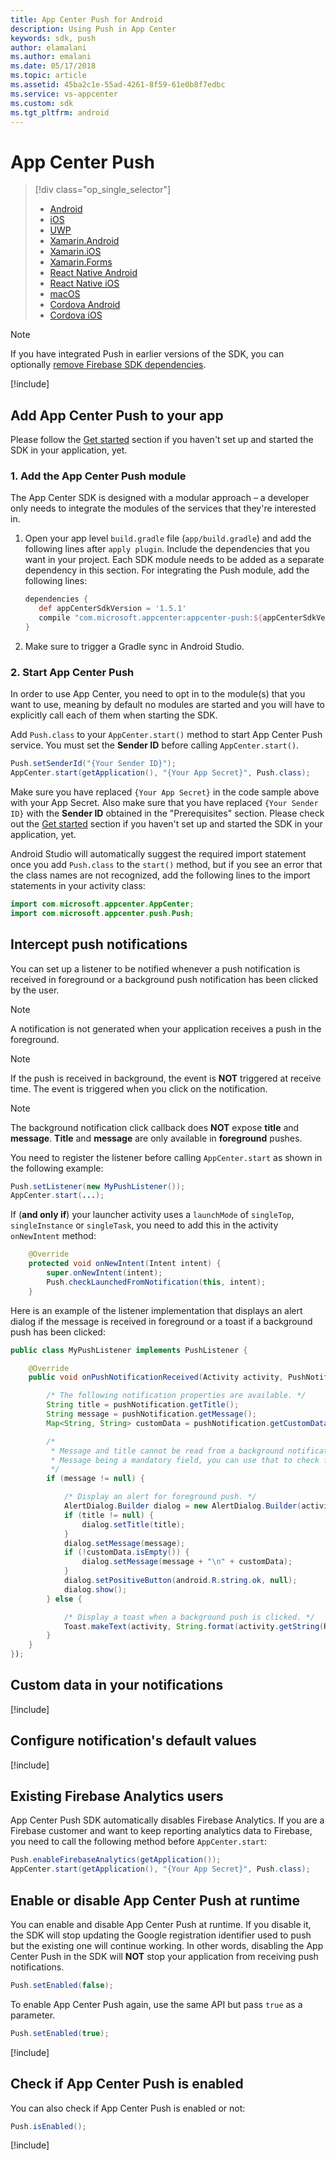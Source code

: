 ```yaml
---
title: App Center Push for Android
description: Using Push in App Center
keywords: sdk, push
author: elamalani
ms.author: emalani
ms.date: 05/17/2018
ms.topic: article
ms.assetid: 45ba2c1e-55ad-4261-8f59-61e0b8f7edbc
ms.service: vs-appcenter
ms.custom: sdk
ms.tgt_pltfrm: android
---
```


# App Center Push

> [!div class="op_single_selector"]
> * [Android](android.md)
> * [iOS](ios.md)
> * [UWP](uwp.md)
> * [Xamarin.Android](xamarin-android.md)
> * [Xamarin.iOS](xamarin-ios.md)
> * [Xamarin.Forms](xamarin-forms.md)
> * [React Native Android](react-native-android.md)
> * [React Native iOS](react-native-ios.md)
> * [macOS](macos.md)
> * [Cordova Android](cordova-android.md)
> * [Cordova iOS](cordova-ios.md)

> [!NOTE]
> If you have integrated Push in earlier versions of the SDK, you can optionally [remove Firebase SDK dependencies](migration/android.md).

[!include[](introduction-android.md)]

## Add App Center Push to your app

Please follow the [Get started](~/sdk/getting-started/android.md) section if you haven't set up and started the SDK in your application, yet.

### 1. Add the App Center Push module

The App Center SDK is designed with a modular approach – a developer only needs to integrate the modules of the services that they're interested in.

1. Open your app level `build.gradle` file (`app/build.gradle`) and add the following lines after `apply plugin`. Include the dependencies that you want in your project. Each SDK module needs to be added as a separate dependency in this section. For integrating the Push module, add the following lines:

    ```groovy
    dependencies {
       def appCenterSdkVersion = '1.5.1'
       compile "com.microsoft.appcenter:appcenter-push:${appCenterSdkVersion}"
    }
    ```

2. Make sure to trigger a Gradle sync in Android Studio.

### 2. Start App Center Push

In order to use App Center, you need to opt in to the module(s) that you want to use, meaning by default no modules are started and you will have to explicitly call each of them when starting the SDK.

Add `Push.class` to your `AppCenter.start()` method to start App Center Push service. You must set the **Sender ID** before calling `AppCenter.start()`.

```java
Push.setSenderId("{Your Sender ID}");
AppCenter.start(getApplication(), "{Your App Secret}", Push.class);
```

Make sure you have replaced `{Your App Secret}` in the code sample above with your App Secret. Also make sure that you have replaced `{Your Sender ID}` with the **Sender ID** obtained in the "Prerequisites" section. Please check out the [Get started](~/sdk/getting-started/android.md) section if you haven't set up and started the SDK in your application, yet.

Android Studio will automatically suggest the required import statement once you add `Push.class` to the `start()` method, but if you see an error that the class names are not recognized, add the following lines to the import statements in your activity class:

```java
import com.microsoft.appcenter.AppCenter;
import com.microsoft.appcenter.push.Push;
```

## Intercept push notifications

You can set up a listener to be notified whenever a push notification is received in foreground or a background push notification has been clicked by the user.

> [!NOTE]
> A notification is not generated when your application receives a push in the foreground.

> [!NOTE]
> If the push is received in background, the event is **NOT** triggered at receive time.
> The event is triggered when you click on the notification.

> [!NOTE]
> The background notification click callback does **NOT** expose **title** and **message**.
> **Title** and **message** are only available in **foreground** pushes.

You need to register the listener before calling `AppCenter.start` as shown in the following example:

```java
Push.setListener(new MyPushListener());
AppCenter.start(...);
```

If (**and only if**) your launcher activity uses a `launchMode` of `singleTop`, `singleInstance` or `singleTask`, you need to add this in the activity `onNewIntent` method:

```java
    @Override
    protected void onNewIntent(Intent intent) {
        super.onNewIntent(intent);
        Push.checkLaunchedFromNotification(this, intent);
    }
```

Here is an example of the listener implementation that displays an alert dialog if the message is received in foreground or a toast if a background push has been clicked:

```java
public class MyPushListener implements PushListener {

    @Override
    public void onPushNotificationReceived(Activity activity, PushNotification pushNotification) {

        /* The following notification properties are available. */
        String title = pushNotification.getTitle();
        String message = pushNotification.getMessage();
        Map<String, String> customData = pushNotification.getCustomData();

        /*
         * Message and title cannot be read from a background notification object.
         * Message being a mandatory field, you can use that to check foreground vs background.
         */
        if (message != null) {

            /* Display an alert for foreground push. */
            AlertDialog.Builder dialog = new AlertDialog.Builder(activity);
            if (title != null) {
                dialog.setTitle(title);
            }
            dialog.setMessage(message);
            if (!customData.isEmpty()) {
                dialog.setMessage(message + "\n" + customData);
            }
            dialog.setPositiveButton(android.R.string.ok, null);
            dialog.show();
        } else {

            /* Display a toast when a background push is clicked. */
            Toast.makeText(activity, String.format(activity.getString(R.string.push_toast), customData), Toast.LENGTH_LONG).show(); // For example R.string.push_toast would be "Push clicked with data=%1s"
        }
    }
});
```

## Custom data in your notifications

[!include[](custom-data-android.md)]

## Configure notification's default values

[!include[](android-configure-notifications.md)]

## Existing Firebase Analytics users

App Center Push SDK automatically disables Firebase Analytics. If you are a Firebase customer and want to keep reporting analytics data to Firebase, you need to call the following method before `AppCenter.start`:

```java
Push.enableFirebaseAnalytics(getApplication());
AppCenter.start(getApplication(), "{Your App Secret}", Push.class);
```

## Enable or disable App Center Push at runtime

You can enable and disable App Center Push at runtime. If you disable it, the SDK will stop updating the Google registration identifier used to push but the existing one will continue working. In other words, disabling the App Center Push in the SDK will **NOT** stop your application from receiving push notifications.

```java
Push.setEnabled(false);
```
To enable App Center Push again, use the same API but pass `true` as a parameter.

```java
Push.setEnabled(true);
```

[!include[](../android-see-async.md)]

## Check if App Center Push is enabled

You can also check if App Center Push is enabled or not:

```java
Push.isEnabled();
```

[!include[](../android-see-async.md)]
